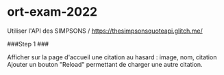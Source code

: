 # ort-exam-2022

Utiliser l'API des SIMPSONS / https://thesimpsonsquoteapi.glitch.me/

###Step 1 ###

Afficher  sur la page d'accueil une citation au hasard : image, nom, citation
Ajouter un bouton "Reload" permettant de charger une autre citation.


